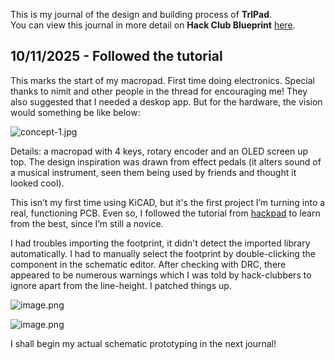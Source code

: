 <!--
  ===================    !!READ THIS NOTICE!!   ====================
  DO NOT edit this file manually. Your changes WILL BE OVERWRITTEN!
  This journal is auto generated and updated by Hack Club Blueprint.
  To edit this file, please edit your journal entries on Blueprint.
  ==================================================================
-->

This is my journal of the design and building process of **TrlPad**.  
You can view this journal in more detail on **Hack Club Blueprint** [here](https://blueprint.hackclub.com/projects/377).


## 10/11/2025 - Followed the tutorial  

This marks the start of my macropad. First time doing electronics. Special thanks to nimit and other people in the thread for encouraging me! They also suggested that I needed a deskop app. But for the hardware, the vision would something be like below:

![concept-1.jpg](https://blueprint.hackclub.com/user-attachments/blobs/proxy/eyJfcmFpbHMiOnsiZGF0YSI6MTU4OSwicHVyIjoiYmxvYl9pZCJ9fQ==--99acb60c861b588bb9ba950350989237539b35af/concept-1.jpg)

Details: a macropad with 4 keys, rotary encoder and an OLED screen up top. The design inspiration was drawn from effect pedals (it alters sound of a musical instrument, seen them being used by friends and thought it looked cool). 

This isn’t my first time using KiCAD, but it's the first project I’m turning into a real, functioning PCB. Even so, I followed the tutorial from [hackpad](https://hackpad.hackclub.com/guide) to learn from the best, since I’m still a novice.

I had troubles importing the footprint, it didn't detect the imported library automatically. I had to manually select the footprint by double-clicking the component in the schematic editor. After checking with DRC, there appeared to be numerous warnings which I was told by hack-clubbers to ignore apart from the line-height. I patched things up.

![image.png](https://blueprint.hackclub.com/user-attachments/blobs/proxy/eyJfcmFpbHMiOnsiZGF0YSI6MTU5MCwicHVyIjoiYmxvYl9pZCJ9fQ==--96eaa782308a161b88575a3ce258203d2cdc9abd/image.png)

![image.png](https://blueprint.hackclub.com/user-attachments/blobs/proxy/eyJfcmFpbHMiOnsiZGF0YSI6MTU5MSwicHVyIjoiYmxvYl9pZCJ9fQ==--417ca5dfdf6dcb7298cd15d32f4b8dd824939ea0/image.png)


I shall begin my actual schematic prototyping in the next journal!

  

